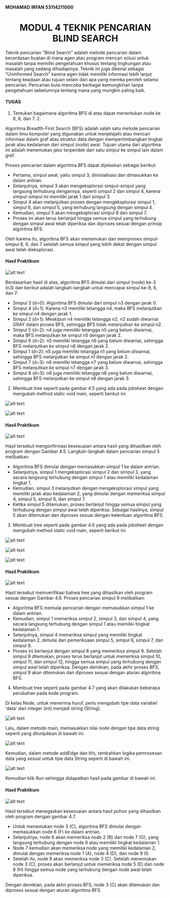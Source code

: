 #### MOHAMAD IRFAN 53114211000

<center><h1>MODUL 4 TEKNIK PENCARIAN BLIND SEARCH</h1></center>
Teknik pencarian "Blind Search" adalah metode pencarian dalam kecerdasan buatan di mana agen atau program mencari solusi untuk masalah tanpa memiliki pengetahuan khusus tentang lingkungan atau masalah yang sedang dihadapinya. Teknik ini juga dikenal sebagai "Uninformed Search" karena agen tidak memiliki informasi lebih lanjut tentang keadaan atau tujuan selain dari apa yang mereka peroleh selama pencarian. Pencarian buta mencoba berbagai kemungkinan tanpa pengetahuan sebelumnya tentang mana yang mungkin paling baik.

#### TUGAS
  1. Tentukan bagaimana algoritma BFS di atas dapat menentukan node ke 8, 6, dan 7. 2. 


Algoritma Breadth-First Search (BFS) adalah salah satu metode pencarian dalam ilmu komputer yang digunakan untuk menjelajahi atau mencari informasi dalam graf atau struktur data dengan mempertimbangkan tingkat jarak atau kedalaman dari simpul (node) awal. Tujuan utama dari algoritma ini adalah menemukan jalur terpendek dari satu simpul ke simpul lain dalam graf.

Proses pencarian dalam algoritma BFS dapat dijelaskan sebagai berikut:

- Pertama, simpul awal, yaitu simpul 3, diinisialisasi dan dimasukkan ke dalam antrian.
- Selanjutnya, simpul 3 akan mengeksplorasi simpul-simpul yang langsung terhubung dengannya, seperti simpul 2 dan simpul 4, karena simpul-simpul ini memiliki jarak 1 dari simpul 3.
- Simpul 4 akan melanjutkan proses dengan mengeksplorasi simpul 1, simpul 6, dan simpul 5, yang terhubung langsung dengan simpul 4.
- Kemudian, simpul 5 akan mengeksplorasi simpul 8 dan simpul 7.
- Proses ini akan terus berlanjut hingga semua simpul yang terhubung dengan simpul awal telah diperiksa dan diproses sesuai dengan prinsip algoritma BFS.

Oleh karena itu, algoritma BFS akan menemukan dan memproses simpul-simpul 8, 6, dan 7 setelah semua simpul yang lebih dekat dengan simpul awal telah dieksplorasi.

#### Hasil Praktikum

![alt text](https://github.com/MFikriHidayat/Fikri/blob/main/hasil%20nomor%201.png)

Berdasarkan hasil di atas, algoritma BFS dimulai dari simpul (node) ke-3 (n3) dan berikut adalah langkah-langkah untuk mencapai simpul ke-8, 6, dan 7:
- Simpul 3 (d=0): Algoritma BFS dimulai dari simpul n3 dengan jarak 0.
- Simpul 4 (d=1): Karena n3 memiliki tetangga n4, maka BFS melanjutkan ke simpul n4 dengan jarak 1.
- Simpul 2 (d=1): Meskipun n4 memiliki tetangga n2, n2 sudah diwarnai GRAY dalam proses BFS, sehingga BFS tidak melanjutkan ke simpul n2.
- Simpul 5 (d=2): n4 juga memiliki tetangga n5 yang belum diwarnai, maka BFS melanjutkan ke simpul n5 dengan jarak 2.
- Simpul 6 (d=2): n5 memiliki tetangga n6 yang belum diwarnai, sehingga BFS melanjutkan ke simpul n6 dengan jarak 2.
- Simpul 1 (d=2): n5 juga memiliki tetangga n1 yang belum diwarnai, sehingga BFS melanjutkan ke simpul n1 dengan jarak 2.
- Simpul 7 (d=3): n6 memiliki tetangga n7 yang belum diwarnai, sehingga BFS melanjutkan ke simpul n7 dengan jarak 3.
- Simpul 8 (d=3): n6 juga memiliki tetangga n8 yang belum diwarnai, sehingga BFS melanjutkan ke simpul n8 dengan jarak 3.

2. Membuat tree seperti pada gambar 4.5 yang ada pada jobsheet dengan mengubah method static void main, seperti berikut ini.

![alt text](https://github.com/MFikriHidayat/Fikri/blob/main/code%20nomor%202-1.png)

![alt text](https://github.com/MFikriHidayat/Fikri/blob/main/code%20nomor%202-2.png)

#### Hasil Praktikum

![alt text](https://github.com/MFikriHidayat/Fikri/blob/main/hasil%20nomor2.png)

Hasil tersebut mengonfirmasi kesesuaian antara hasil yang dihasilkan oleh program dengan Gambar 4.5. Langkah-langkah dalam pencarian simpul 5 melibatkan:
- Algoritma BFS dimulai dengan memasukkan simpul 1 ke dalam antrian.
- Selanjutnya, simpul 1 mengeksplorasi simpul 2 dan simpul 3, yang secara langsung terhubung dengan simpul 1 atau memiliki kedalaman tingkat 1.
- Kemudian, simpul 3 melanjutkan dengan mengeksplorasi simpul yang memiliki jarak atau kedalaman 2, yang dimulai dengan memeriksa simpul 4, simpul 5, simpul 6, dan simpul 7.
- Ketika simpul 5 ditemukan, proses berlanjut hingga semua simpul yang terhubung dengan simpul awal telah diperiksa. Sebagai hasilnya, simpul 5 akan ditemukan dan diproses sesuai dengan ketentuan algoritma BFS.

3.	Membuat tree seperti pada gambar 4.6 yang ada pada jobsheet dengan mengubah method static void main, seperti berikut ini.

![alt text](https://github.com/MFikriHidayat/Fikri/blob/main/code%20nomor%203-1.png)

![alt text](https://github.com/MFikriHidayat/Fikri/blob/main/code%20nomor%203-2.png)

![alt text](https://github.com/MFikriHidayat/Fikri/blob/main/code%20nomor%203-3.png)

#### Hasil Praktikum

![alt text](https://github.com/MFikriHidayat/Fikri/blob/main/hasil%20nomor3.png)

Hasil tersebut memverifikasi bahwa tree yang dihasilkan oleh program sesuai dengan Gambar 4.6. Proses pencarian simpul 9 melibatkan:
- Algoritma BFS memulai pencarian dengan memasukkan simpul 1 ke dalam antrian.
- Kemudian, simpul 1 memeriksa simpul 2, simpul 3, dan simpul 4, yang secara langsung terhubung dengan simpul 1 atau memiliki tingkat kedalaman 1.
- Selanjutnya, simpul 4 memeriksa simpul yang memiliki tingkat kedalaman 2, dimulai dari pemeriksaan simpul 5, simpul 6, simpul 7, dan simpul 8.
- Proses ini berlanjut dengan simpul 8 yang memeriksa simpul 9. Setelah simpul 9 ditemukan, proses terus berlanjut untuk memeriksa simpul 10, simpul 11, dan simpul 12, hingga semua simpul yang terhubung dengan simpul awal telah diperiksa. Dengan demikian, pada akhir proses BFS, simpul 9 akan ditemukan dan diproses sesuai dengan aturan algoritma BFS.

4.	Membuat tree seperti pada gambar 4.7 yang akan dilakukan beberapa perubahan pada kode program.

Di kelas Node, untuk menerima huruf, perlu mengubah tipe data variabel 'data' dari integer (int) menjadi string (String).

![alt text](https://github.com/MFikriHidayat/Fikri/blob/main/code%20nomor%204-1.png)

Lalu, dalam metode main, memasukkan nilai node dengan tipe data string seperti yang ditunjukkan di bawah ini.

![alt text](https://github.com/MFikriHidayat/Fikri/blob/main/code%20nomor%204-2.png)

Kemudian, dalam metode addEdge dan bfs, tambahkan logika pemrosesan data yang sesuai untuk tipe data String seperti di bawah ini.

![alt text](https://github.com/MFikriHidayat/Fikri/blob/main/code%20nomor%204-3.png)

Kemudian klik Run sehingga didapatkan hasil pada gambar di bawah ini.

#### Hasil Praktikum

![alt text](https://github.com/MFikriHidayat/Fikri/blob/main/hasil%20nomor4.png)

Hasil tersebut menegaskan kesesuaian antara hasil pohon yang dihasilkan oleh program dengan gambar 4.7. 
- Untuk menemukan node 3 (C), algoritma BFS dimulai dengan memasukkan node 6 (F) ke dalam antrian. 
- Selanjutnya, node 6 akan memeriksa node 2 (B) dan node 7 (G), yang langsung terhubung dengan node 6 atau memiliki tingkat kedalaman 1. 
- Node 7 kemudian akan memeriksa node yang memiliki kedalaman 2, dimulai dengan memeriksa node 1 (A), node 4 (D), dan node 9 (I).
- Setelah itu, node 9 akan memeriksa node 3 (C). Setelah menemukan node 3 (C), proses akan berlanjut untuk memeriksa node 5 (E) dan node 8 (H) hingga semua node yang terhubung dengan node awal telah diperiksa.

Dengan demikian, pada akhir proses BFS, node 3 (C) akan ditemukan dan diproses sesuai dengan aturan algoritma BFS.
